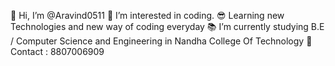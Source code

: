 
👋 Hi, I’m @Aravind0511
👀 I’m interested in coding.
😎 Learning new Technologies and new way of coding everyday
📚 I’m currently studying B.E / Computer Science and Engineering in Nandha College Of Technology
📱 Contact : 8807006909

<!---
Aravind0511/Aravind0511 is a ✨ special ✨ repository because its `README.md` (this file) appears on your GitHub profile.
You can click the Preview link to take a look at your changes.
--->
